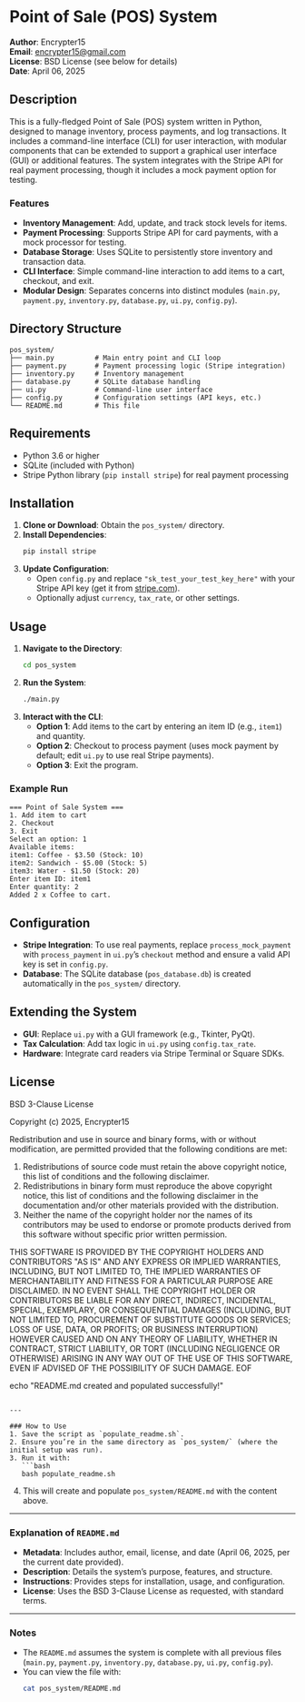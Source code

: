 # Point of Sale (POS) System

**Author**: Encrypter15  
**Email**: encrypter15@gmail.com  
**License**: BSD License (see below for details)  
**Date**: April 06, 2025

## Description

This is a fully-fledged Point of Sale (POS) system written in Python, designed to manage inventory, process payments, and log transactions. It includes a command-line interface (CLI) for user interaction, with modular components that can be extended to support a graphical user interface (GUI) or additional features. The system integrates with the Stripe API for real payment processing, though it includes a mock payment option for testing.

### Features
- **Inventory Management**: Add, update, and track stock levels for items.
- **Payment Processing**: Supports Stripe API for card payments, with a mock processor for testing.
- **Database Storage**: Uses SQLite to persistently store inventory and transaction data.
- **CLI Interface**: Simple command-line interaction to add items to a cart, checkout, and exit.
- **Modular Design**: Separates concerns into distinct modules (`main.py`, `payment.py`, `inventory.py`, `database.py`, `ui.py`, `config.py`).

## Directory Structure
```
pos_system/
├── main.py          # Main entry point and CLI loop
├── payment.py       # Payment processing logic (Stripe integration)
├── inventory.py     # Inventory management
├── database.py      # SQLite database handling
├── ui.py            # Command-line user interface
├── config.py        # Configuration settings (API keys, etc.)
└── README.md        # This file
```

## Requirements
- Python 3.6 or higher
- SQLite (included with Python)
- Stripe Python library (`pip install stripe`) for real payment processing

## Installation
1. **Clone or Download**: Obtain the `pos_system/` directory.
2. **Install Dependencies**:
   ```bash
   pip install stripe
   ```
3. **Update Configuration**:
   - Open `config.py` and replace `"sk_test_your_test_key_here"` with your Stripe API key (get it from [stripe.com](https://stripe.com)).
   - Optionally adjust `currency`, `tax_rate`, or other settings.

## Usage
1. **Navigate to the Directory**:
   ```bash
   cd pos_system
   ```
2. **Run the System**:
   ```bash
   ./main.py
   ```
3. **Interact with the CLI**:
   - **Option 1**: Add items to the cart by entering an item ID (e.g., `item1`) and quantity.
   - **Option 2**: Checkout to process payment (uses mock payment by default; edit `ui.py` to use real Stripe payments).
   - **Option 3**: Exit the program.

### Example Run
```
=== Point of Sale System ===
1. Add item to cart
2. Checkout
3. Exit
Select an option: 1
Available items:
item1: Coffee - $3.50 (Stock: 10)
item2: Sandwich - $5.00 (Stock: 5)
item3: Water - $1.50 (Stock: 20)
Enter item ID: item1
Enter quantity: 2
Added 2 x Coffee to cart.
```

## Configuration
- **Stripe Integration**: To use real payments, replace `process_mock_payment` with `process_payment` in `ui.py`’s `checkout` method and ensure a valid API key is set in `config.py`.
- **Database**: The SQLite database (`pos_database.db`) is created automatically in the `pos_system/` directory.

## Extending the System
- **GUI**: Replace `ui.py` with a GUI framework (e.g., Tkinter, PyQt).
- **Tax Calculation**: Add tax logic in `ui.py` using `config.tax_rate`.
- **Hardware**: Integrate card readers via Stripe Terminal or Square SDKs.

## License
BSD 3-Clause License

Copyright (c) 2025, Encrypter15

Redistribution and use in source and binary forms, with or without modification, are permitted provided that the following conditions are met:
1. Redistributions of source code must retain the above copyright notice, this list of conditions and the following disclaimer.
2. Redistributions in binary form must reproduce the above copyright notice, this list of conditions and the following disclaimer in the documentation and/or other materials provided with the distribution.
3. Neither the name of the copyright holder nor the names of its contributors may be used to endorse or promote products derived from this software without specific prior written permission.

THIS SOFTWARE IS PROVIDED BY THE COPYRIGHT HOLDERS AND CONTRIBUTORS "AS IS" AND ANY EXPRESS OR IMPLIED WARRANTIES, INCLUDING, BUT NOT LIMITED TO, THE IMPLIED WARRANTIES OF MERCHANTABILITY AND FITNESS FOR A PARTICULAR PURPOSE ARE DISCLAIMED. IN NO EVENT SHALL THE COPYRIGHT HOLDER OR CONTRIBUTORS BE LIABLE FOR ANY DIRECT, INDIRECT, INCIDENTAL, SPECIAL, EXEMPLARY, OR CONSEQUENTIAL DAMAGES (INCLUDING, BUT NOT LIMITED TO, PROCUREMENT OF SUBSTITUTE GOODS OR SERVICES; LOSS OF USE, DATA, OR PROFITS; OR BUSINESS INTERRUPTION) HOWEVER CAUSED AND ON ANY THEORY OF LIABILITY, WHETHER IN CONTRACT, STRICT LIABILITY, OR TORT (INCLUDING NEGLIGENCE OR OTHERWISE) ARISING IN ANY WAY OUT OF THE USE OF THIS SOFTWARE, EVEN IF ADVISED OF THE POSSIBILITY OF SUCH DAMAGE.
EOF

echo "README.md created and populated successfully!"
```

---

### How to Use
1. Save the script as `populate_readme.sh`.
2. Ensure you’re in the same directory as `pos_system/` (where the initial setup was run).
3. Run it with:
   ```bash
   bash populate_readme.sh
   ```
4. This will create and populate `pos_system/README.md` with the content above.

---

### Explanation of `README.md`
- **Metadata**: Includes author, email, license, and date (April 06, 2025, per the current date provided).
- **Description**: Details the system’s purpose, features, and structure.
- **Instructions**: Provides steps for installation, usage, and configuration.
- **License**: Uses the BSD 3-Clause License as requested, with standard terms.

---

### Notes
- The `README.md` assumes the system is complete with all previous files (`main.py`, `payment.py`, `inventory.py`, `database.py`, `ui.py`, `config.py`).
- You can view the file with:
  ```bash
  cat pos_system/README.md
  ```

